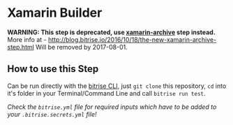 # Xamarin Builder

__WARNING: This step is deprecated, use [xamarin-archive](https://github.com/bitrise-io/bitrise-steplib/tree/master/steps/xamarin-archive) step instead.__ 
More info at - http://blog.bitrise.io/2016/10/18/the-new-xamarin-archive-step.html
Will be removed by 2017-08-01.

## How to use this Step

Can be run directly with the [bitrise CLI](https://github.com/bitrise-io/bitrise),
just `git clone` this repository, `cd` into it's folder in your Terminal/Command Line
and call `bitrise run test`.

*Check the `bitrise.yml` file for required inputs which have to be
added to your `.bitrise.secrets.yml` file!*
